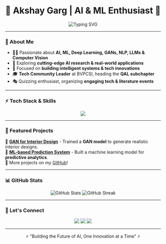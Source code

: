 <h1 align="center">🚀 Akshay Garg | AI & ML Enthusiast 🚀</h1>

<p align="center">
  <img src="https://readme-typing-svg.herokuapp.com?font=Orbitron&size=25&color=00F7FF&center=true&vCenter=true&width=600&height=40&lines=Transforming+AI+Innovations+into+Reality;Machine+Learning+%7C+Deep+Learning;Computer+Vision;Exploring+GANs%2C+LLMs%2C+and+NLP;Tech+Community+Leader+at+BVPCSI;Building+the+Future+of+AI" alt="Typing SVG" />
</p>

---

### 🌌 About Me

- 👨‍💻 Passionate about **AI, ML, Deep Learning, GANs, NLP, LLMs & Computer Vision**  
- 🚀 Exploring **cutting-edge AI research & real-world applications**  
- 🎯 Focused on **building intelligent systems & tech innovations**  
- 🎓 **Tech Community Leader** at BVPCSI, heading the **QAL subchapter**  
- 🎭 Quizzing enthusiast, organizing **engaging tech & literature events**  

---

### ⚡ Tech Stack & Skills
<p align="center">
  <img src="https://skillicons.dev/icons?i=python,tensorflow,pytorch,keras,streamlit,firebase,cpp,git,github,mysql,linux,html,css,js,powerbi" />
</p>

---

### 🚀 Featured Projects

🔹 [**GAN for Interior Design**](https://github.com/akshay-garg/GAN-Interior-Design) - Trained a **GAN model** to generate realistic interior designs.  
🔹 [**ML-based Prediction System**](https://github.com/akshay-garg/ML-Prediction) - Built a machine learning model for **predictive analytics**.  
🔹 More projects on my [GitHub](https://github.com/akshay-garg)!

---

### 📊 GitHub Stats
<p align="center">
  <img src="https://github-readme-stats.vercel.app/api?username=Akshay-Garg-0805&show_icons=true&theme=radical" alt="GitHub Stats" />
  <img src="https://github-readme-streak-stats.herokuapp.com/?user=Akshay-Garg-0805&theme=radical" alt="GitHub Streak" />
</p>

---

### 🎯 Let's Connect
<p align="center">
  <a href="[https://www.linkedin.com/in/akshay-garg]"><img src="https://img.shields.io/badge/LinkedIn-0077B5?style=for-the-badge&logo=linkedin&logoColor=white"></a>
  <a href="mailto:gargakshay0805@gmail.com"><img src="https://img.shields.io/badge/Email-D14836?style=for-the-badge&logo=gmail&logoColor=white"></a>
  <a href="mailto:akshay0805@outlook.com"><img src="https://img.shields.io/badge/Email-D14836?style=for-the-badge&logo=outlook&logoColor=white"></a>
</p>

---

<p align="center">⚡ "Building the Future of AI, One Innovation at a Time" ⚡</p>

